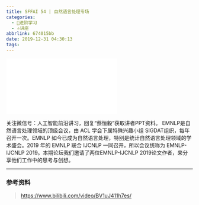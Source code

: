 ```yaml
---
title: SFFAI 54 | 自然语言处理专场
categories:
  - 🌙进阶学习
  - ⭐讲座
abbrlink: 674015bb
date: 2019-12-31 04:30:13
tags:
---
```


<iframe src="//player.bilibili.com/player.html?aid=81392493&bvid=BV1uJ411h7es&cid=139285393&p=1" scrolling="no" border="0" frameborder="no" framespacing="0" allowfullscreen="true"> </iframe>

<!--more-->

关注微信号：人工智能前沿讲习，回复“蔡恒毅”获取讲者PPT资料。
EMNLP是自然语言处理领域的顶级会议，由 ACL 学会下属特殊兴趣小组 SIGDAT组织，每年召开一次。EMNLP 如今已成为自然语言处理，特别是统计自然语言处理领域的学术盛会。2019 年的 EMNLP 联合 IJCNLP 一同召开，所以会议统称为 EMNLP-IJCNLP 2019。本期论坛我们邀请了两位EMNLP-IJCNLP 2019论文作者，来分享他们工作中的思考与创想。

***

### 参考资料

> <https://www.bilibili.com/video/BV1uJ411h7es/>
